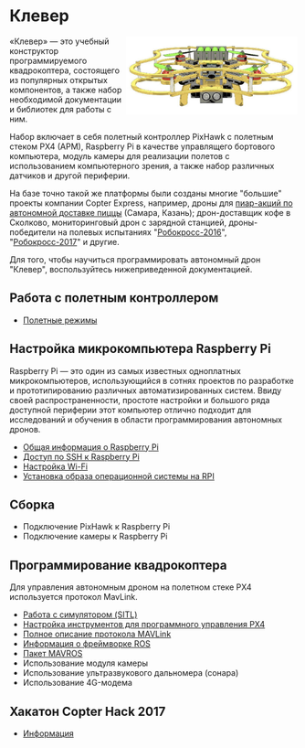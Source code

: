 Клевер
======

<img src="img/clever.jpg" align="right" width="300px" alt="Клевер">

«Клевер» — это учебный конструктор программируемого квадрокоптера, состоящего из популярных открытых компонентов, а также набор необходимой документации и библиотек для работы с ним.

Набор включает в себя полетный контроллер PixHawk с полетным стеком PX4 (APM), Raspberry Pi в качестве управлящего бортового компьютера, модуль камеры для реализации полетов с использованием компьютерного зрения, а также набор различных датчиков и другой периферии.

На базе точно такой же платформы были созданы многие "большие" проекты компании Copter Express, например, дроны для [пиар-акций по автономной доставке пиццы](https://www.youtube.com/watch?v=hmkAoZOtF58) (Самара, Казань); дрон-доставщик кофе в Сколково, мониторинговый дрон с зарядной станцией, дроны-победители на полевых испытаниях "[Робокросс-2016](https://www.youtube.com/watch?v=dGbDaz_VmYU)", "[Робокросс-2017](https://youtu.be/AQnd2CRczbQ)" и другие.

Для того, чтобы научиться программировать автономный дрон "Клевер", воспользуйтесь нижеприведенной документацией.

Работа с полетным контроллером
------------------------------

* [Полетные режимы](docs/modes.md)

Настройка микрокомпьютера Raspberry Pi
--------------------------------------

Raspberry Pi — это один из самых известных одноплатных микрокомпьютеров, использующийся в сотнях проектов по разработке и прототипированию различных автоматизированных систем. Ввиду своей распространенности, простоте настройки и большого ряда доступной периферии этот компьютер отлично подходит для исследований и обучения в области программирования автономных дронов.

* [Общая информация о Raspberry Pi](docs/raspberry.md)
* [Доступ по SSH к Raspberry Pi](docs/ssh.md)
* [Настройка Wi-Fi](docs/wifi.md)
* [Установка образа операционной системы на RPI](docs/microsd_images.md)

Сборка
------

* Подключение PixHawk к Raspberry Pi
* Подключение камеры к Raspberry Pi

Программирование квадрокоптера
------------------------------

Для управления автономным дроном на полетном стеке PX4 используется протокол MavLink.

* [Работа с симулятором (SITL)](docs/sitl.md)
* [Настройка инструментов для программного управления PX4](docs/setup.md)
* [Полное описание протокола MAVLink](https://pixhawk.ethz.ch/mavlink/)
* [Информация о фреймворке ROS](https://github.com/CopterExpress/clever/blob/master/docs/ros.md)
* [Пакет MAVROS](docs/mavros.md)
* Использование модуля камеры
* Использование ультразвукового дальномера (сонара)
* Использование 4G-модема

Хакатон Copter Hack 2017
------------------------

* [Информация](docs/copterhack2017.md)
